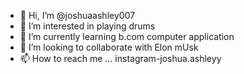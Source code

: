 - 👋 Hi, I’m @joshuaashley007
- 👀 I’m interested in playing drums
- 🌱 I’m currently learning b.com computer application
- 💞️ I’m looking to collaborate with Elon mUsk
- 📫 How to reach me ...
instagram-joshua.ashleyy
<!---
joshuaashley007/joshuaashley007 is a ✨ special ✨ repository because its `README.md` (this file) appears on your GitHub profile.
You can click the Preview link to take a look at your changes.
--->
